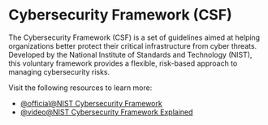 # Cybersecurity Framework (CSF)

The Cybersecurity Framework (CSF) is a set of guidelines aimed at helping organizations better protect their critical infrastructure from cyber threats. Developed by the National Institute of Standards and Technology (NIST), this voluntary framework provides a flexible, risk-based approach to managing cybersecurity risks.

Visit the following resources to learn more:

- [@official@NIST Cybersecurity Framework](https://www.nist.gov/cyberframework)
- [@video@NIST Cybersecurity Framework Explained](https://www.youtube.com/watch?v=_KXqDNVmpu8)